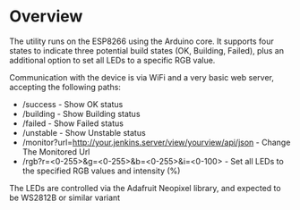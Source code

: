 # Overview

The utility runs on the ESP8266 using the Arduino core.  It supports four states to indicate three potential build states (OK, Building, Failed), plus an additional option to set all LEDs to a specific RGB value.

Communication with the device is via WiFi and a very basic web server, accepting the following paths:
 - /success - Show OK status
 - /building - Show Building status
 - /failed - Show Failed status
 - /unstable - Show Unstable status
 - /monitor?url=http://your.jenkins.server/view/yourview/api/json - Change The Monitored Url
 - /rgb?r=<0-255>&g=<0-255>&b=<0-255>&i=<0-100> - Set all LEDs to the specified RGB values and intensity (%)

 The LEDs are controlled via the Adafruit Neopixel library, and expected to be WS2812B or similar variant

